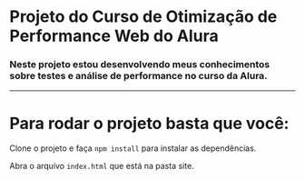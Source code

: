 # Projeto do Curso de Otimização de Performance Web do Alura

### Neste projeto estou desenvolvendo meus conhecimentos sobre testes e análise de performance no curso da Alura.

---

# Para rodar o projeto basta que você:

Clone o projeto e faça `npm install` para instalar as dependências.

Abra o arquivo `index.html` que está na pasta site.
